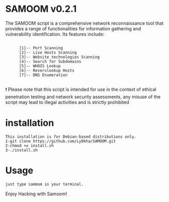# SAMOOM v0.2.1
The SAMOOM script is a comprehensive network reconnaissance tool that provides a range of functionalities for information gathering and vulnerability identification. Its features include:
```

      [1]-- Port Scanning
      [2]-- Live Hosts Scanning
      [3]-- Website technologies Scanning
      [4]-- Search for Subdomains
      [5]-- WHOIS Lookup
      [6]-- Reverslookup Hosts
      [7]-- DNS Enumeration  
      
```
:heavy_exclamation_mark: Please note that this script is intended for use in the context of ethical penetration testing and network security assessments, any misuse of the script may lead to illegal activities and is strictly prohibited

# installation
```
This installation is for Debian-based distributions only.
1-git clone https://github.com/Ly0kha/SAMOOM.git
2-chmod +x install.sh
3-./install.sh

```
# Usage
```
just type sammom in your terminal.
```
Enjoy Hacking with Samoom!
